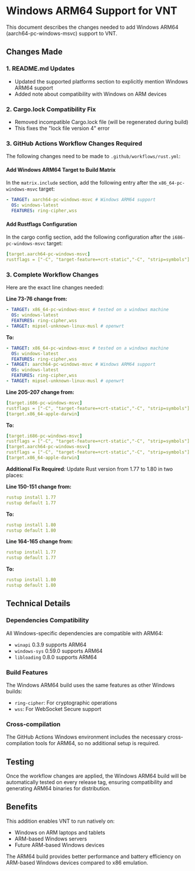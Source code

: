 # Windows ARM64 Support for VNT

This document describes the changes needed to add Windows ARM64 (aarch64-pc-windows-msvc) support to VNT.

## Changes Made

### 1. README.md Updates
- Updated the supported platforms section to explicitly mention Windows ARM64 support
- Added note about compatibility with Windows on ARM devices

### 2. Cargo.lock Compatibility Fix
- Removed incompatible Cargo.lock file (will be regenerated during build)
- This fixes the "lock file version 4" error

### 3. GitHub Actions Workflow Changes Required

The following changes need to be made to `.github/workflows/rust.yml`:

#### Add Windows ARM64 Target to Build Matrix

In the `matrix.include` section, add the following entry after the `x86_64-pc-windows-msvc` target:

```yaml
- TARGET: aarch64-pc-windows-msvc # Windows ARM64 support
  OS: windows-latest
  FEATURES: ring-cipher,wss
```

#### Add Rustflags Configuration

In the cargo config section, add the following configuration after the `i686-pc-windows-msvc` target:

```yaml
[target.aarch64-pc-windows-msvc]
rustflags = ["-C", "target-feature=+crt-static","-C", "strip=symbols"]
```

### 3. Complete Workflow Changes

Here are the exact line changes needed:

**Line 73-76 change from:**
```yaml
- TARGET: x86_64-pc-windows-msvc # tested on a windows machine
  OS: windows-latest
  FEATURES: ring-cipher,wss
- TARGET: mipsel-unknown-linux-musl # openwrt
```

**To:**
```yaml
- TARGET: x86_64-pc-windows-msvc # tested on a windows machine
  OS: windows-latest
  FEATURES: ring-cipher,wss
- TARGET: aarch64-pc-windows-msvc # Windows ARM64 support
  OS: windows-latest
  FEATURES: ring-cipher,wss
- TARGET: mipsel-unknown-linux-musl # openwrt
```

**Line 205-207 change from:**
```yaml
[target.i686-pc-windows-msvc]
rustflags = ["-C", "target-feature=+crt-static","-C", "strip=symbols"]      
[target.x86_64-apple-darwin]
```

**To:**
```yaml
[target.i686-pc-windows-msvc]
rustflags = ["-C", "target-feature=+crt-static","-C", "strip=symbols"]      
[target.aarch64-pc-windows-msvc]
rustflags = ["-C", "target-feature=+crt-static","-C", "strip=symbols"]
[target.x86_64-apple-darwin]
```

**Additional Fix Required**: Update Rust version from 1.77 to 1.80 in two places:

**Line 150-151 change from:**
```yaml
rustup install 1.77
rustup default 1.77
```

**To:**
```yaml
rustup install 1.80
rustup default 1.80
```

**Line 164-165 change from:**
```yaml
rustup install 1.77
rustup default 1.77
```

**To:**
```yaml
rustup install 1.80
rustup default 1.80
```

## Technical Details

### Dependencies Compatibility
All Windows-specific dependencies are compatible with ARM64:
- `winapi` 0.3.9 supports ARM64
- `windows-sys` 0.59.0 supports ARM64  
- `libloading` 0.8.0 supports ARM64

### Build Features
The Windows ARM64 build uses the same features as other Windows builds:
- `ring-cipher`: For cryptographic operations
- `wss`: For WebSocket Secure support

### Cross-compilation
The GitHub Actions Windows environment includes the necessary cross-compilation tools for ARM64, so no additional setup is required.

## Testing

Once the workflow changes are applied, the Windows ARM64 build will be automatically tested on every release tag, ensuring compatibility and generating ARM64 binaries for distribution.

## Benefits

This addition enables VNT to run natively on:
- Windows on ARM laptops and tablets
- ARM-based Windows servers
- Future ARM-based Windows devices

The ARM64 build provides better performance and battery efficiency on ARM-based Windows devices compared to x86 emulation.
